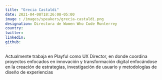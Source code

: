 ```yaml
---
title: "Grecia Castaldi"
date: 2021-04-08T18:26:08-05:00
image : /images/speakers/grecia-castaldi.png
designation: Directora de Women Who Code Monterrey
country: 
twitter: 
linkedin: 
github: 
---
```


Actualmente trabaja en Playful como UX Director, en donde coordina proyectos enfocados en innovación y transformación digital enfocándose en la creación de estrategias, investigación de usuario y metodologías de diseño de experiencias


